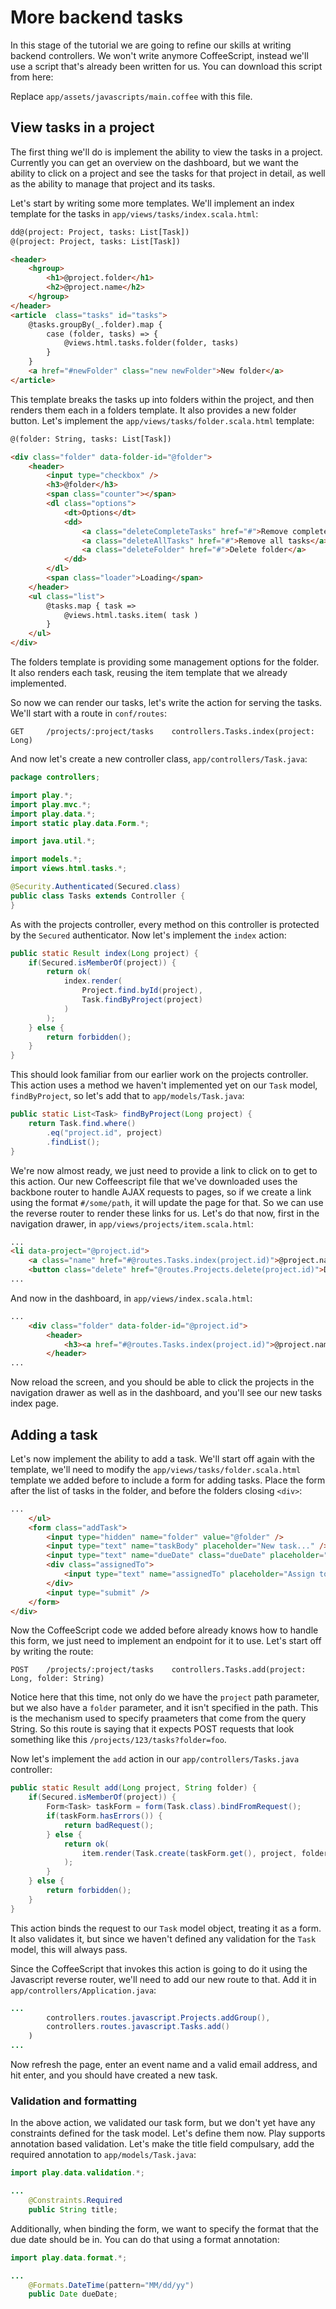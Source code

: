 # More backend tasks

In this stage of the tutorial we are going to refine our skills at writing backend controllers.  We won't write anymore CoffeeScript, instead we'll use a script that's already been written for us.  You can download this script from here:


Replace `app/assets/javascripts/main.coffee` with this file.

## View tasks in a project

The first thing we'll do is implement the ability to view the tasks in a project.  Currently you can get an overview on the dashboard, but we want the ability to click on a project and see the tasks for that project in detail, as well as the ability to manage that project and its tasks.

Let's start by writing some more templates.  We'll implement an index template for the tasks in `app/views/tasks/index.scala.html`:

```html
dd@(project: Project, tasks: List[Task])
@(project: Project, tasks: List[Task])

<header>
    <hgroup>
        <h1>@project.folder</h1>
        <h2>@project.name</h2>
    </hgroup>
</header>
<article  class="tasks" id="tasks">
    @tasks.groupBy(_.folder).map {
        case (folder, tasks) => {
            @views.html.tasks.folder(folder, tasks)
        }
    }
    <a href="#newFolder" class="new newFolder">New folder</a>
</article>
```

This template breaks the tasks up into folders within the project, and then renders them each in a folders template.  It also provides a new folder button.  Let's implement the `app/views/tasks/folder.scala.html` template:

```html
@(folder: String, tasks: List[Task])

<div class="folder" data-folder-id="@folder">
    <header>
        <input type="checkbox" />
        <h3>@folder</h3>
        <span class="counter"></span>
        <dl class="options">
            <dt>Options</dt>
            <dd>
                <a class="deleteCompleteTasks" href="#">Remove complete tasks</a>
                <a class="deleteAllTasks" href="#">Remove all tasks</a>
                <a class="deleteFolder" href="#">Delete folder</a>
            </dd>
        </dl>
        <span class="loader">Loading</span>
    </header>
    <ul class="list">
        @tasks.map { task =>
            @views.html.tasks.item( task )
        }
    </ul>
</div>
```

The folders template is providing some management options for the folder.  It also renders each task, reusing the item template that we already implemented.

So now we can render our tasks, let's write the action for serving the tasks.  We'll start with a route in `conf/routes`:

    GET     /projects/:project/tasks    controllers.Tasks.index(project: Long)

And now let's create a new controller class, `app/controllers/Task.java`:

```java
package controllers;

import play.*;
import play.mvc.*;
import play.data.*;
import static play.data.Form.*;

import java.util.*;

import models.*;
import views.html.tasks.*;

@Security.Authenticated(Secured.class)
public class Tasks extends Controller {
}
```

As with the projects controller, every method on this controller is protected by the `Secured` authenticator.  Now let's implement the `index` action:

```java
public static Result index(Long project) {
    if(Secured.isMemberOf(project)) {
        return ok(
            index.render(
                Project.find.byId(project),
                Task.findByProject(project)
            )
        );
    } else {
        return forbidden();
    }
}
```

This should look familiar from our earlier work on the projects controller.  This action uses a method we haven't implemented yet on our `Task` model, `findByProject`, so let's add that to `app/models/Task.java`:

```java
public static List<Task> findByProject(Long project) {
    return Task.find.where()
        .eq("project.id", project)
        .findList();
}
```

We're now almost ready, we just need to provide a link to click on to get to this action.  Our new Coffeescript file that we've downloaded uses the backbone router to handle AJAX requests to pages, so if we create a link using the format `#/some/path`, it will update the page for that.  So we can use the reverse router to render these links for us.  Let's do that now, first in the navigation drawer, in `app/views/projects/item.scala.html`:

```html
...
<li data-project="@project.id">
    <a class="name" href="#@routes.Tasks.index(project.id)">@project.name</a>
    <button class="delete" href="@routes.Projects.delete(project.id)">Delete</button>
...
```

And now in the dashboard, in `app/views/index.scala.html`:

```html
...
    <div class="folder" data-folder-id="@project.id">
        <header>
            <h3><a href="#@routes.Tasks.index(project.id)">@project.name</a></h3>
        </header>
...
```

Now reload the screen, and you should be able to click the projects in the navigation drawer as well as in the dashboard, and you'll see our new tasks index page.

## Adding a task

Let's now implement the ability to add a task.  We'll start off again with the template, we'll need to modify the `app/views/tasks/folder.scala.html` template we added before to include a form for adding tasks.  Place the form after the list of tasks in the folder, and before the folders closing `<div>`:

```html
...
    </ul>
    <form class="addTask">
        <input type="hidden" name="folder" value="@folder" />
        <input type="text" name="taskBody" placeholder="New task..." />
        <input type="text" name="dueDate" class="dueDate" placeholder="Due date: mm/dd/yy" />
        <div class="assignedTo">
            <input type="text" name="assignedTo" placeholder="Assign to..." />
        </div>
        <input type="submit" />
    </form>
</div>
```

Now the CoffeeScript code we added before already knows how to handle this form, we just need to implement an endpoint for it to use.  Let's start off by writing the route:

    POST    /projects/:project/tasks    controllers.Tasks.add(project: Long, folder: String)

Notice here that this time, not only do we have the `project` path parameter, but we also have a `folder` parameter, and it isn't specified in the path.  This is the mechanism used to specify praameters that come from the query String.  So this route is saying that it expects POST requests that look something like this `/projects/123/tasks?folder=foo`.

Now let's implement the `add` action in our `app/controllers/Tasks.java` controller:

```java
public static Result add(Long project, String folder) {
    if(Secured.isMemberOf(project)) {
        Form<Task> taskForm = form(Task.class).bindFromRequest();
        if(taskForm.hasErrors()) {
            return badRequest();
        } else {
            return ok(
                item.render(Task.create(taskForm.get(), project, folder))
            );
        }
    } else {
        return forbidden();
    }
}
```

This action binds the request to our `Task` model object, treating it as a form.  It also validates it, but since we haven't defined any validation for the `Task` model, this will always pass.

Since the CoffeeScript that invokes this action is going to do it using the Javascript reverse router, we'll need to add our new route to that.  Add it in `app/controllers/Application.java`:

```java
...
        controllers.routes.javascript.Projects.addGroup(),
        controllers.routes.javascript.Tasks.add()
    )
...
```

Now refresh the page, enter an event name and a valid email address, and hit enter, and you should have created a new task.

### Validation and formatting

In the above action, we validated our task form, but we don't yet have any constraints defined for the task model.  Let's define them now.  Play supports annotation based validation.  Let's make the title field compulsary, add the required annotation to `app/models/Task.java`:

```java
import play.data.validation.*;

...
    @Constraints.Required
    public String title;
```

Additionally, when binding the form, we want to specify the format that the due date should be in.  You can do that using a format annotation:

```java
import play.data.format.*;

...
    @Formats.DateTime(pattern="MM/dd/yy")
    public Date dueDate;
```


